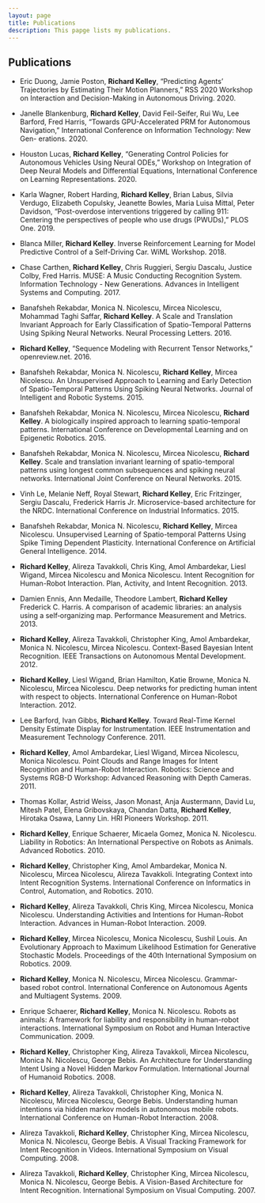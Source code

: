 ```yaml
---
layout: page
title: Publications
description: This papge lists my publications.
---
```

## Publications

- Eric Duong, Jamie Poston, **Richard Kelley**, “Predicting Agents’
  Trajectories by Estimating Their Motion Planners,” RSS 2020
  Workshop on Interaction and Decision-Making in Autonomous
  Driving. 2020.

- Janelle Blankenburg, **Richard Kelley**, David Feil-Seifer, Rui Wu, Lee
  Barford, Fred Harris, “Towards GPU-Accelerated PRM for Autonomous
  Navigation,” International Conference on Information Technology: New
  Gen- erations. 2020.

- Houston Lucas, **Richard Kelley**, “Generating Control Policies for
  Autonomous Vehicles Using Neural ODEs,” Workshop on Integration of
  Deep Neural Models and Differential Equations, International
  Conference on Learning Representations. 2020.

- Karla Wagner, Robert Harding, **Richard Kelley**, Brian Labus,
  Silvia Verdugo, Elizabeth Copulsky, Jeanette Bowles, Maria Luisa
  Mittal, Peter Davidson, “Post-overdose interventions triggered by
  calling 911: Centering the perspectives of people who use drugs
  (PWUDs),” PLOS One. 2019.

- Blanca Miller, **Richard Kelley**. Inverse Reinforcement Learning
  for Model Predictive Control of a Self-Driving Car. WiML
  Workshop. 2018.

- Chase Carthen, **Richard Kelley**, Chris Ruggieri, Sergiu Dascalu,
  Justice Colby, Fred Harris. MUSE: A Music Conducting Recognition
  System. Information Technology - New Generations. Advances in
  Intelligent Systems and Computing. 2017.

- Banafsheh Rekabdar, Monica N. Nicolescu, Mircea Nicolescu, Mohammad
  Taghi Saffar, **Richard Kelley**. A Scale and Translation Invariant
  Approach for Early Classification of Spatio-Temporal Patterns Using
  Spiking Neural Networks. Neural Processing Letters. 2016.

- **Richard Kelley**, “Sequence Modeling with Recurrent Tensor
  Networks,” openreview.net. 2016.

- Banafsheh Rekabdar, Monica N. Nicolescu, **Richard Kelley**, Mircea
  Nicolescu. An Unsupervised Approach to Learning and Early Detection
  of Spatio-Temporal Patterns Using Spiking Neural Networks. Journal
  of Intelligent and Robotic Systems. 2015.

- Banafsheh Rekabdar, Monica N. Nicolescu, Mircea Nicolescu, **Richard
  Kelley**. A biologically inspired approach to learning
  spatio-temporal patterns. International Conference on Developmental
  Learning and on Epigenetic Robotics. 2015.

- Banafsheh Rekabdar, Monica N. Nicolescu, Mircea Nicolescu, **Richard
  Kelley**. Scale and translation invariant learning of
  spatio-temporal patterns using longest common subsequences and
  spiking neural networks. International Joint Conference on Neural
  Networks. 2015.

- Vinh Le, Melanie Neff, Royal Stewart, **Richard Kelley**, Eric
  Fritzinger, Sergiu Dascalu, Frederick Harris Jr. Microservice-based
  architecture for the NRDC. International Conference on Industrial
  Informatics. 2015.

- Banafsheh Rekabdar, Monica N. Nicolescu, **Richard Kelley**, Mircea
  Nicolescu. Unsupervised Learning of Spatio-temporal Patterns Using
  Spike Timing Dependent Plasticity. International Conference on
  Artificial General Intelligence. 2014.

- **Richard Kelley**, Alireza Tavakkoli, Chris King, Amol Ambardekar,
  Liesl Wigand, Mircea Nicolescu and Monica Nicolescu. Intent
  Recognition for Human-Robot Interaction. Plan, Activity, and Intent
  Recognition. 2013.

- Damien Ennis, Ann Medaille, Theodore Lambert, **Richard Kelley**
  Frederick C. Harris. A comparison of academic libraries: an analysis
  using a self‐organizing map. Performance Measurement and
  Metrics. 2013.

- **Richard Kelley**, Alireza Tavakkoli, Christopher King, Amol
    Ambardekar, Monica N. Nicolescu, Mircea Nicolescu. Context-Based
    Bayesian Intent Recognition. IEEE Transactions on Autonomous
    Mental Development. 2012.

- **Richard Kelley**, Liesl Wigand, Brian Hamilton, Katie Browne,
    Monica N. Nicolescu, Mircea Nicolescu. Deep networks for
    predicting human intent with respect to objects. International
    Conference on Human-Robot Interaction. 2012.

- Lee Barford, Ivan Gibbs, **Richard Kelley**. Toward Real-Time Kernel
  Density Estimate Display for Instrumentation. IEEE Instrumentation
  and Measurement Technology Conference. 2011.

- **Richard Kelley**, Amol Ambardekar, Liesl Wigand, Mircea Nicolescu,
  Monica Nicolescu. Point Clouds and Range Images for Intent
  Recognition and Human-Robot Interaction. Robotics: Science and
  Systems RGB-D Workshop: Advanced Reasoning with Depth Cameras. 2011.

- Thomas Kollar, Astrid Weiss, Jason Monast, Anja Austermann, David
  Lu, Mitesh Patel, Elena Gribovskaya, Chandan Datta, **Richard
  Kelley**, Hirotaka Osawa, Lanny Lin. HRI Pioneers Workshop. 2011.

- **Richard Kelley**, Enrique Schaerer, Micaela Gomez, Monica
    N. Nicolescu. Liability in Robotics: An International Perspective
    on Robots as Animals. Advanced Robotics. 2010.

- **Richard Kelley**, Christopher King, Amol Ambardekar, Monica
    N. Nicolescu, Mircea Nicolescu, Alireza Tavakkoli. Integrating
    Context into Intent Recognition Systems. International Conference
    on Informatics in Control, Automation, and Robotics. 2010.

- **Richard Kelley**, Alireza Tavakkoli, Chris King, Mircea Nicolescu,
    Monica Nicolescu. Understanding Activities and Intentions for
    Human-Robot Interaction. Advances in Human-Robot Interaction. 2009.

- **Richard Kelley**, Mircea Nicolescu, Monica Nicolescu, Sushil
    Louis. An Evolutionary Approach to Maximum Likelihood Estimation
    for Generative Stochastic Models. Proceedings of the 40th
    International Symposium on Robotics. 2009.

- **Richard Kelley**, Monica N. Nicolescu, Mircea Nicolescu.
    Grammar-based robot control. International Conference on
    Autonomous Agents and Multiagent Systems. 2009.

- Enrique Schaerer, **Richard Kelley**, Monica N. Nicolescu. Robots as
  animals: A framework for liability and responsibility in human-robot
  interactions. International Symposium on Robot and Human Interactive
  Communication. 2009.

- **Richard Kelley**, Christopher King, Alireza Tavakkoli, Mircea
    Nicolescu, Monica N. Nicolescu, George Bebis. An Architecture for
    Understanding Intent Using a Novel Hidden Markov
    Formulation. International Journal of Humanoid Robotics. 2008.

- **Richard Kelley**, Alireza Tavakkoli, Christopher King, Monica
    N. Nicolescu, Mircea Nicolescu, George Bebis. Understanding human
    intentions via hidden markov models in autonomous mobile
    robots. International Conference on Human-Robot Interaction. 2008.

- Alireza Tavakkoli, **Richard Kelley**, Christopher King, Mircea
  Nicolescu, Monica N. Nicolescu, George Bebis. A Visual Tracking
  Framework for Intent Recognition in Videos. International Symposium
  on Visual Computing. 2008.

- Alireza Tavakkoli, **Richard Kelley**, Christopher King, Mircea
  Nicolescu, Monica N. Nicolescu, George Bebis. A Vision-Based
  Architecture for Intent Recognition. International Symposium on
  Visual Computing. 2007.
